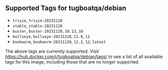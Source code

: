 ## Supported Tags for tugboatqa/debian

* `trixie`, `trixie-20231120`
* `stable`, `stable-20231120`
* `buster`, `buster-20231120`, `10.13`, `10`
* `bullseye`, `bullseye-20231120`, `11.8`, `11`
* `bookworm`, `bookworm-20231120`, `12.2`, `12`, `latest`

The above tags are currently supported. Visit https://hub.docker.com/r/tugboatqa/debian/tags/ to see a list of all available tags for this image, including those that are no longer supported.
